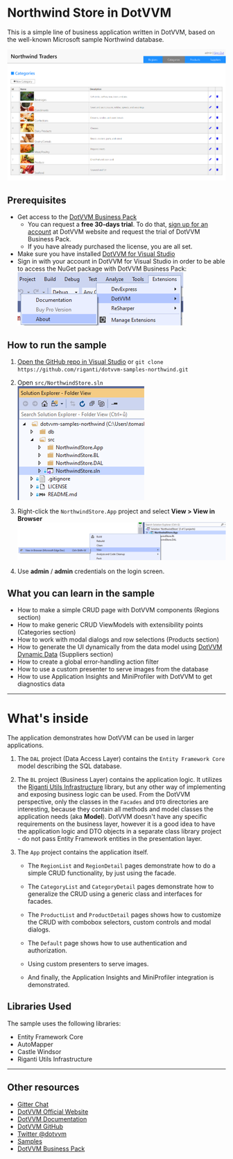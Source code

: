 # Northwind Store in DotVVM

This is a simple line of business application written in DotVVM, based on the well-known Microsoft sample Northwind database. 

![Screenshot](images/ns001.png)

## Prerequisites
* Get access to the [DotVVM Business Pack](https://www.dotvvm.com/products/dotvvm-business-pack)
    * You can request a **free 30-days trial**. To do that, [sign up for an account](https://www.dotvvm.com/login) at DotVVM website and request the trial of DotVVM Business Pack.
    * If you have already purchased the license, you are all set.
* Make sure you have installed [DotVVM for Visual Studio](https://www.dotvvm.com/install)
* Sign in with your account in DotVVM for Visual Studio in order to be able to access the NuGet package with DotVVM Business Pack: ![Screenshot](images/ns002.png)

## How to run the sample

1. [Open the GitHub repo in Visual Studio](git-client://clone/?repo=https%3A%2F%2Fgithub.com%2Friganti%2Fdotvvm-samples-northwind)
or 
`git clone https://github.com/riganti/dotvvm-samples-northwind.git`

2. Open `src/NorthwindStore.sln` 
![Open the solution file](images/ns003.png)

3. Right-click the `NorthwindStore.App` project and select **View > View in Browser**
![View FlightFinder.Api in Browser](images/ns004.png)

4. Use **admin** / **admin** credentials on the login screen.

## What you can learn in the sample

* How to make a simple CRUD page with DotVVM components (Regions section)
* How to make generic CRUD ViewModels with extensibility points (Categories section)
* How to work with modal dialogs and row selections (Products section)
* How to generate the UI dynamically from the data model using [DotVVM Dynamic Data](https://github.com/riganti/dotvvm-dynamic-data) (Suppliers section)
* How to create a global error-handling action filter
* How to use a custom presenter to serve images from the database
* How to use Application Insights and MiniProfiler with DotVVM to get diagnostics data

---

# What's inside

The application demonstrates how DotVVM can be used in larger applications.

1. The `DAL` project (Data Access Layer) contains the `Entity Framework Core` model describing the SQL database.

2. The `BL` project (Business Layer) contains the application logic. It utilizes the [Riganti Utils Infrastructure](https://github.com/riganti/infrastructure) library, but any other way of implementing and exposing business logic can be used.
From the DotVVM perspective, only the classes in the `Facades` and `DTO` directories are interesting, because they contain all methods and model classes the application needs (aka __Model__).
DotVVM doesn't have any specific requirements on the business layer, however it is a good idea to have the application logic and DTO objects in a separate class library project - do not pass Entity Framework entities in the presentation layer.

3. The `App` project contains the application itself.

	* The `RegionList` and `RegionDetail` pages demonstrate how to do a simple CRUD functionality, by just using the facade.
	
	* The `CategoryList` and `CategoryDetail` pages demonstrate how to generalize the CRUD using a generic class and interfaces for facades.
	
	* The `ProductList` and `ProductDetail` pages shows how to customize the CRUD with combobox selectors, custom controls and modal dialogs.
	
	* The `Default` page shows how to use authentication and authorization.
	
	* Using custom presenters to serve images.
	
	* And finally, the Application Insights and MiniProfiler integration is demonstrated.

## Libraries Used

The sample uses the following libraries:

* Entity Framework Core
* AutoMapper
* Castle Windsor
* Riganti Utils Infrastructure

---

## Other resources

* [Gitter Chat](https://gitter.im/riganti/dotvvm)
* [DotVVM Official Website](https://www.dotvvm.com)
* [DotVVM Documentation](https://www.dotvvm.com/docs)
* [DotVVM GitHub](https://github.com/riganti/dotvvm)
* [Twitter @dotvvm](https://twitter.com/dotvvm)
* [Samples](https://www.dotvvm.com/samples)
* [DotVVM Business Pack](https://www.dotvvm.com/products/dotvvm-business-pack)
